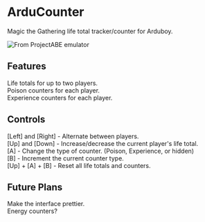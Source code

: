# ArduCounter
Magic the Gathering life total tracker/counter for Arduboy.

![From ProjectABE emulator](https://s.put.re/gSjabBDb.png)

## Features
Life totals for up to two players.  
Poison counters for each player.  
Experience counters for each player.  

## Controls
[Left] and [Right] - Alternate between players.  
[Up] and [Down] - Increase/decrease the current player's life total.  
[A] - Change the type of counter. (Poison, Experience, or hidden)  
[B] - Increment the current counter type.  
[Up] + [A] + [B] - Reset all life totals and counters.

## Future Plans
Make the interface prettier.  
Energy counters?  
